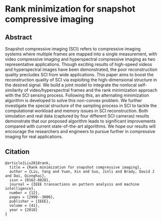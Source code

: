 # Rank minimization for snapshot compressive imaging
## Abstract
Snapshot compressive imaging (SCI) refers to compressive imaging systems where multiple frames are mapped into a single measurement, with video compressive imaging and hyperspectral compressive imaging as two representative applications. Though exciting results of high-speed videos and hyperspectral images have been demonstrated, the poor reconstruction quality precludes SCI from wide applications. This paper aims to boost the reconstruction quality of SCI via exploiting the high-dimensional structure in the desired signal. We build a joint model to integrate the nonlocal self-similarity of video/hyperspectral frames and the rank minimization approach with the SCI sensing process. Following this, an alternating minimization algorithm is developed to solve this non-convex problem. We further investigate the special structure of the sampling process in SCI to tackle the computational workload and memory issues in SCI reconstruction. Both simulation and real data (captured by four different SCI cameras) results demonstrate that our proposed algorithm leads to significant improvements compared with current state-of-the-art algorithms. We hope our results will encourage the researchers and engineers to pursue further in compressive imaging for real applications.
## Citation
```
@article{Liu2018rank,
  title = {Rank minimization for snapshot compressive imaging},
  author = {Liu, Yang and Yuan, Xin and Suo, Jinli and Brady, David J and Dai, Qionghai},
  issn = {0162-8828},
  journal = {IEEE transactions on pattern analysis and machine intelligence},
  number = {12},
  pages = {2990--3006},
  publisher = {IEEE},
  volume = {41},
  year = {2018}
}
```